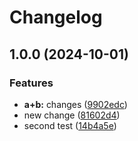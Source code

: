 # Changelog

## 1.0.0 (2024-10-01)


### Features

* **a+b:** changes ([9902edc](https://github.com/MaximilianGewers/mono-repo-test/commit/9902edcdfc29bbdd8f50c140e2fdc7d9dbff86bb))
* new change ([81602d4](https://github.com/MaximilianGewers/mono-repo-test/commit/81602d434aa29ac140b35586cfa848015024ec2c))
* second test ([14b4a5e](https://github.com/MaximilianGewers/mono-repo-test/commit/14b4a5eb104de9a05e4a6b09ae6dd6d249d2f898))
